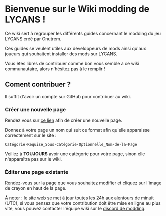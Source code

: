 # Bienvenue sur le Wiki modding de LYCANS !

Ce wiki sert à regrouper les différents guides concernant le modding du jeu LYCANS créé par Onutrem.

Ces guides se veulent utiles aux développeurs de mods ainsi qu'aux joueurs qui souhaitent installer des mods sur LYCANS.

Vous êtes libres de contribuer comme bon vous semble à ce wiki communautaire, alors n'hésitez pas à le remplir !

## Coment contribuer ?

Il suffit d'avoir un compte sur GitHub pour contribuer au wiki.

### Créer une nouvelle page

Rendez vous sur [ce lien](https://github.com/lycans-modding/LMWiki/wiki/_new) afin de créer une nouvelle page.

Donnez à votre page un nom qui suit ce format afin qu'elle apparaisse correctement sur le site :

`Catégorie-Requise_Sous-Catégorie-Optionnelle_Nom-de-la-Page`

Veillez à **TOUJOURS** avoir une catégorie pour votre page, sinon elle n'apparaîtra pas sur le wiki.

### Éditer une page existante

Rendez-vous sur la page que vous souhaitez modifier et cliquez sur l'image de crayon en haut de la page.

À noter : le [site web](https://lycans-modding.github.io/LMWiki/) se met à jour toutes les 24h aux alentours de minuit (UTC),
si vous pensez que votre contribution doit être mise en ligne au plus vite, vous pouvez contacter l'équipe
wiki sur le [discord de modding](https://discord.gg/KjsvBDJwSV).
